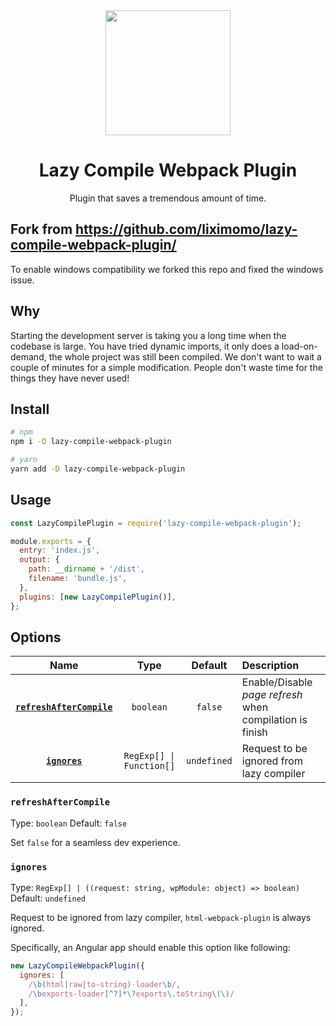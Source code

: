 <div align="center">
  <a href="https://github.com/webpack/webpack">
    <img width="200" height="200"
      src="https://webpack.js.org/assets/icon-square-big.svg">
  </a>
  <h1>Lazy Compile Webpack Plugin</h1>
  <p>Plugin that saves a tremendous amount of time.</p>
</div>

## Fork from https://github.com/liximomo/lazy-compile-webpack-plugin/

To enable windows compatibility we forked this repo and fixed the windows issue.

## Why

Starting the development server is taking you a long time when the codebase is large. You have tried dynamic imports, it only does a load-on-demand, the whole project was still been compiled. We don't want to wait a couple of minutes for a simple modification. People don't waste time for the things they have never used!

## Install

```sh
# npm
npm i -D lazy-compile-webpack-plugin

# yarn
yarn add -D lazy-compile-webpack-plugin
```

## Usage

```js
const LazyCompilePlugin = require('lazy-compile-webpack-plugin');

module.exports = {
  entry: 'index.js',
  output: {
    path: __dirname + '/dist',
    filename: 'bundle.js',
  },
  plugins: [new LazyCompilePlugin()],
};
```

## Options

|                       Name                        |          Type           |   Default   | Description                                              |
| :-----------------------------------------------: | :---------------------: | :---------: | :------------------------------------------------------- |
| **[`refreshAfterCompile`](#refreshAfterCompile)** |        `boolean`        |   `false`   | Enable/Disable _page refresh_ when compilation is finish |
|             **[`ignores`](#ignores)**             | `RegExp[] \| Function[]` | `undefined` | Request to be ignored from lazy compiler                 |

### `refreshAfterCompile`

Type: `boolean`
Default: `false`

Set `false` for a seamless dev experience.

### `ignores`

Type: `RegExp[] | ((request: string, wpModule: object) => boolean)`
Default: `undefined`

Request to be ignored from lazy compiler, `html-webpack-plugin` is always ignored.

Specifically, an Angular app should enable this option like following:

```js
new LazyCompileWebpackPlugin({
  ignores: [
    /\b(html|raw|to-string)-loader\b/,
    /\bexports-loader[^?]*\?exports\.toString\(\)/
  ],
});
```
